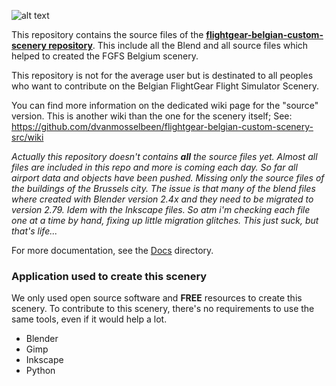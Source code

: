 ![alt text](https://github.com/dvanmosselbeen/flightgear-belgian-custom-scenery/wiki/screenshots/fgfs_belgian_scenery_presentation.png "FGFS Belgian Scenery Presentation pic")

This repository contains the source files of the **[flightgear-belgian-custom-scenery repository](https://github.com/dvanmosselbeen/flightgear-belgian-custom-scenery)**. This include all the Blend and all source files which helped to created the FGFS Belgium scenery.

This repository is not for the average user but is destinated to all peoples who want to contribute on the Belgian FlightGear Flight Simulator Scenery.

You can find more information on the dedicated wiki page for the "source" version. This is another wiki than the one for the scenery itself; See: https://github.com/dvanmosselbeen/flightgear-belgian-custom-scenery-src/wiki

*Actually this repository doesn't contains **all** the source files yet. Almost all files are included in this repo and more is coming each day. So far all airport data and objects have been pushed. Missing only the source files of the buildings of the Brussels city. The issue is that many of the blend files where created with Blender version 2.4x and they need to be migrated to version 2.79. Idem with the Inkscape files. So atm i'm checking each file one at a time by hand, fixing up little migration glitches. This just suck, but that's life...*


For more documentation, see the [Docs](Docs) directory.

### Application used to create this scenery

We only used open source software and **FREE** resources to create this scenery. To contribute to this scenery, there's no requirements to use the same tools, even if it would help a lot.

 * Blender
 * Gimp
 * Inkscape
 * Python
